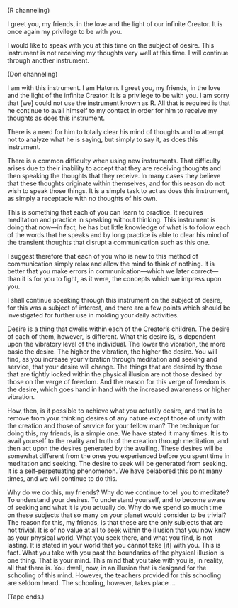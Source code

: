 <p class="channel-type">(R channeling)</p>
<p>I greet you, my friends, in the love and the light of our infinite Creator. It is once again my privilege to be with you.</p>
<p>I would like to speak with you at this time on the subject of desire. This instrument is not receiving my thoughts very well at this time. I will continue through another instrument.</p>
<p class="channel-type">(Don channeling)</p>
<p>I am with this instrument. I am Hatonn. I greet you, my friends, in the love and the light of the infinite Creator. It is a privilege to be with you. I am sorry that [we] could not use the instrument known as R. All that is required is that he continue to avail himself to my contact in order for him to receive my thoughts as does this instrument.</p>
<p>There is a need for him to totally clear his mind of thoughts and to attempt not to analyze what he is saying, but simply to say it, as does this instrument.</p>
<p>There is a common difficulty when using new instruments. That difficulty arises due to their inability to accept that they are receiving thoughts and then speaking the thoughts that they receive. In many cases they believe that these thoughts originate within themselves, and for this reason do not wish to speak those things. It is a simple task to act as does this instrument, as simply a receptacle with no thoughts of his own.</p>
<p>This is something that each of you can learn to practice. It requires meditation and practice in speaking without thinking. This instrument is doing that now—in fact, he has but little knowledge of what is to follow each of the words that he speaks and by long practice is able to clear his mind of the transient thoughts that disrupt a communication such as this one.</p>
<p>I suggest therefore that each of you who is new to this method of communication simply relax and allow the mind to think of nothing. It is better that you make errors in communication—which we later correct—than it is for you to fight, as it were, the concepts which we impress upon you.</p>
<p>I shall continue speaking through this instrument on the subject of desire, for this was a subject of interest, and there are a few points which should be investigated for further use in molding your daily activities.</p>
<p>Desire is a thing that dwells within each of the Creator’s children. The desire of each of them, however, is different. What this desire is, is dependent upon the vibratory level of the individual. The lower the vibration, the more basic the desire. The higher the vibration, the higher the desire. You will find, as you increase your vibration through meditation and seeking and service, that your desire will change. The things that are desired by those that are tightly locked within the physical illusion are not those desired by those on the verge of freedom. And the reason for this verge of freedom is the desire, which goes hand in hand with the increased awareness or higher vibration.</p>
<p>How, then, is it possible to achieve what you actually desire, and that is to remove from your thinking desires of any nature except those of unity with the creation and those of service for your fellow man? The technique for doing this, my friends, is a simple one. We have stated it many times. It is to avail yourself to the reality and truth of the creation through meditation, and then act upon the desires generated by the availing. These desires will be somewhat different from the ones you experienced before you spent time in meditation and seeking. The desire to seek will be generated from seeking. It is a self-perpetuating phenomenon. We have belabored this point many times, and we will continue to do this.</p>
<p>Why do we do this, my friends? Why do we continue to tell you to meditate? To understand your desires. To understand yourself, and to become aware of seeking and what it is you actually do. Why do we spend so much time on these subjects that so many on your planet would consider to be trivial? The reason for this, my friends, is that these are the only subjects that are not trivial. It is of no value at all to seek within the illusion that you now know as your physical world. What you seek there, and what you find, is not lasting. It is stated in your world that you cannot take [it] with you. This is fact. What you take with you past the boundaries of the physical illusion is one thing. That is your mind. This mind that you take with you is, in reality, all that there is. You dwell, now, in an illusion that is designed for the schooling of this mind. However, the teachers provided for this schooling are seldom heard. The schooling, however, takes place …</p>
<p class="comment">(Tape ends.)</p>